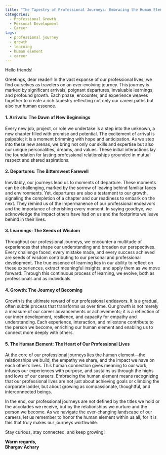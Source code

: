 ```yaml
---
title: "The Tapestry of Professional Journeys: Embracing the Human Element"
categories: 
  - Professional Growth
  - Personal Development
  - Career
tags:
  - professional journey
  - growth
  - learning
  - human element
  - career
---
```


Hello friends!

Greetings, dear reader! In the vast expanse of our professional lives, we find ourselves as travelers on an ever-evolving journey. This journey is marked by significant arrivals, poignant departures, invaluable learnings, and profound growth. Each phase, encounter, and experience weaves together to create a rich tapestry reflecting not only our career paths but also our human essence.

#### 1. Arrivals: The Dawn of New Beginnings

Every new job, project, or role we undertake is a step into the unknown, a new chapter filled with promise and potential. The excitement of arrival is palpable; it is a moment brimming with hope and anticipation. As we step into these new arenas, we bring not only our skills and expertise but also our unique personalities, dreams, and values. These initial interactions lay the foundation for lasting professional relationships grounded in mutual respect and shared aspirations.

#### 2. Departures: The Bittersweet Farewell

Inevitably, our journeys lead us to moments of departure. These moments can be challenging, marked by the sorrow of leaving behind familiar faces and environments. Yet, departures are also a testament to our growth, signaling the completion of a chapter and our readiness to embark on the next. They remind us of the impermanence of our professional endeavors and the importance of cherishing every moment. In saying goodbye, we acknowledge the impact others have had on us and the footprints we leave behind in their lives.

#### 3. Learnings: The Seeds of Wisdom

Throughout our professional journeys, we encounter a multitude of experiences that shape our understanding and broaden our perspectives. Every challenge faced, every mistake made, and every success achieved are seeds of wisdom contributing to our personal and professional development. The true essence of learning lies in our ability to reflect on these experiences, extract meaningful insights, and apply them as we move forward. Through this continuous process of learning, we evolve, both as professionals and as individuals.

#### 4. Growth: The Journey of Becoming

Growth is the ultimate reward of our professional endeavors. It is a gradual, often subtle process that transforms us over time. Our growth is not merely a measure of our career advancements or achievements; it is a reflection of our inner development, resilience, and capacity for empathy and understanding. Each experience, interaction, and milestone contribute to the person we become, enriching our human element and enabling us to connect more deeply with others.

#### 5. The Human Element: The Heart of Our Professional Lives

At the core of our professional journeys lies the human element—the relationships we build, the empathy we share, and the impact we have on each other’s lives. This human connection gives meaning to our work, infuses our experiences with purpose, and sustains us through the highs and lows of our careers. Embracing the human element means recognizing that our professional lives are not just about achieving goals or climbing the corporate ladder, but about growing as compassionate, thoughtful, and interconnected beings.

In the end, our professional journeys are not defined by the titles we hold or the accolades we receive, but by the relationships we nurture and the person we become. As we navigate the ever-changing landscape of our careers, let us remember to honor the human element within us all, for it is this that truly makes our journeys worthwhile.

Stay curious, stay connected, and keep growing!

**Warm regards,  
Bhargav Achary**